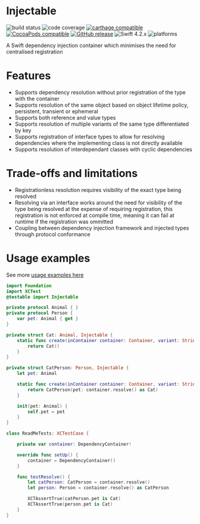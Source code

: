 # Injectable

![build status](https://travis-ci.org/nicholascross/Injectable.svg?branch=master)
![code coverage](https://img.shields.io/codecov/c/github/nicholascross/Injectable.svg)
[![carthage compatible](https://img.shields.io/badge/Carthage-compatible-4BC51D.svg?style=flat)](https://github.com/Carthage/Carthage) 
[![CocoaPods compatible](https://img.shields.io/cocoapods/v/InjectableSwift.svg)](https://cocoapods.org/pods/InjectableSwift) 
[![GitHub release](https://img.shields.io/github/release/nicholascross/Injectable.svg)](https://github.com/nicholascross/Injectable/releases) 
![Swift 4.2.x](https://img.shields.io/badge/Swift-4.2.x-orange.svg) 
![platforms](https://img.shields.io/badge/platforms-iOS%20%7C%20OS%20X%20%7C%20watchOS%20%7C%20tvOS%20-lightgrey.svg)

A Swift dependency injection container which minimises the need for centralised registration

# Features

- Supports dependency resolution without prior registration of the type with the container
- Supports resolution of the same object based on object lifetime policy, persistent, transient or ephemeral
- Supports both reference and value types
- Supports resolution of multiple variants of the same type differentiated by key
- Supports registration of interface types to allow for resolving dependencies where the implementing class is not directly available
- Supports resolution of interdependant classes with cyclic dependencies

# Trade-offs and limitations

- Registrationless resolution requires visibility of the exact type being resolved
- Resolving via an interface works around the need for visibility of the type being resolved at the expense of requiring registration, this registration is not enforced at compile time, meaning it can fail at runtime if the registration was ommitted
- Coupling between dependency injection framework and injected types through protocol conformance

# Usage examples

See more [usage examples here](UsageExamples.md)

```swift
import Foundation
import XCTest
@testable import Injectable

private protocol Animal { }
private protocol Person {
    var pet: Animal { get }
}

private struct Cat: Animal, Injectable {
    static func create(inContainer container: Container, variant: String?) -> Cat {
        return Cat()
    }
}

private struct CatPerson: Person, Injectable {
    let pet: Animal

    static func create(inContainer container: Container, variant: String?) -> CatPerson {
        return CatPerson(pet: container.resolve() as Cat)
    }

    init(pet: Animal) {
        self.pet = pet
    }
}

class ReadMeTests: XCTestCase {

    private var container: DependencyContainer!

    override func setUp() {
        container = DependencyContainer()
    }

    func testResolve() {
        let catPerson: CatPerson = container.resolve()
        let person: Person = container.resolve() as CatPerson

        XCTAssertTrue(catPerson.pet is Cat)
        XCTAssertTrue(person.pet is Cat)
    }
}
```



